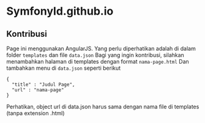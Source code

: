 # SymfonyId.github.io


## Kontribusi
Page ini menggunakan AngularJS.
Yang perlu diperhatikan adalah di dalam folder ``` templates ``` dan file ``` data.json ```
Bagi yang ingin kontribusi, silahkan menambahkan halaman di templates dengan format
``` nama-page.html ```
Dan tambahkan menu di ``` data.json ``` seperti berikut
```
{ 
  "title" : "Judul Page",
  "url" : "nama-page"
}
```
Perhatikan, object url di data.json harus sama dengan nama file di templates (tanpa extension .html)